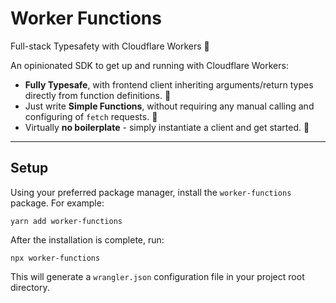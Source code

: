 # Worker Functions
Full-stack Typesafety with Cloudflare Workers 👷

An opinionated SDK to get up and running with Cloudflare Workers: 

- **Fully Typesafe**, with frontend client inheriting arguments/return types directly from function definitions. 🦺
- Just write **Simple Functions**, without requiring any manual calling and configuring of `fetch` requests. 🏃
- Virtually **no boilerplate** - simply instantiate a client and get started. 🚀

---

## Setup

Using your preferred package manager, install the `worker-functions` package. For example: 

```
yarn add worker-functions
```

After the installation is complete, run: 

```
npx worker-functions
```

This will generate a `wrangler.json` configuration file in your project root directory. 
